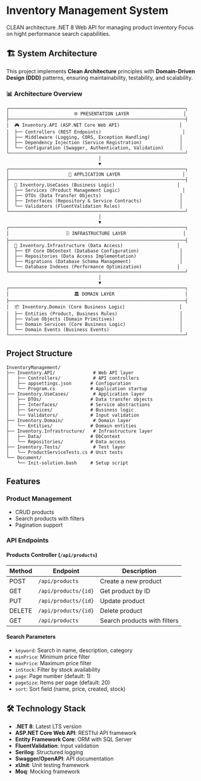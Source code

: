 # Inventory Management System

CLEAN architecture .NET 8 Web API for managing product inventory
Focus on hight performance search capabilities.

## 🏗️ **System Architecture**

This project implements **Clean Architecture** principles with **Domain-Driven Design (DDD)** patterns, ensuring maintainability, testability, and scalability.

### **📊 Architecture Overview**

```
┌─────────────────────────────────────────────────────────────────┐
│                        🌐 PRESENTATION LAYER                    │
├─────────────────────────────────────────────────────────────────┤
│  🎮 Inventory.API (ASP.NET Core Web API)                      │
│  ├── Controllers (REST Endpoints)                              │
│  ├── Middleware (Logging, CORS, Exception Handling)           │
│  ├── Dependency Injection (Service Registration)              │
│  └── Configuration (Swagger, Authentication, Validation)      │
└─────────────────────────────────────────────────────────────────┘
                                  │
                                  ▼
┌─────────────────────────────────────────────────────────────────┐
│                      💼 APPLICATION LAYER                       │
├─────────────────────────────────────────────────────────────────┤
│  🔧 Inventory.UseCases (Business Logic)                       │
│  ├── Services (Product Management Logic)                       │
│  ├── DTOs (Data Transfer Objects)                             │
│  ├── Interfaces (Repository & Service Contracts)              │
│  └── Validators (FluentValidation Rules)                      │
└─────────────────────────────────────────────────────────────────┘
                                  │
                                  ▼
┌─────────────────────────────────────────────────────────────────┐
│                     🗄️ INFRASTRUCTURE LAYER                     │
├─────────────────────────────────────────────────────────────────┤
│  🏪 Inventory.Infrastructure (Data Access)                    │
│  ├── EF Core DbContext (Database Configuration)               │
│  ├── Repositories (Data Access Implementation)                │
│  ├── Migrations (Database Schema Management)                  │
│  └── Database Indexes (Performance Optimization)             │
└─────────────────────────────────────────────────────────────────┘
                                  │
                                  ▼
┌─────────────────────────────────────────────────────────────────┐
│                        🏛️ DOMAIN LAYER                          │
├─────────────────────────────────────────────────────────────────┤
│  📦 Inventory.Domain (Core Business Logic)                    │
│  ├── Entities (Product, Business Rules)                       │
│  ├── Value Objects (Domain Primitives)                        │
│  ├── Domain Services (Core Business Logic)                    │
│  └── Domain Events (Business Events)                          │
└─────────────────────────────────────────────────────────────────┘
```

## Project Structure

```
InventoryManagement/
├── Inventory.API/              # Web API layer
│   ├── Controllers/            # API controllers
│   ├── appsettings.json       # Configuration
│   └── Program.cs             # Application startup
├── Inventory.UseCases/         # Application layer
│   ├── DTOs/                  # Data transfer objects
│   ├── Interfaces/            # Service abstractions
│   ├── Services/              # Business logic
│   └── Validators/            # Input validation
├── Inventory.Domain/           # Domain layer
│   └── Entities/              # Domain entities
├── Inventory.Infrastructure/   # Infrastructure layer
│   ├── Data/                  # DbContext
│   └── Repositories/          # Data access
├── Inventory.Tests/            # Test layer
│   └── ProductServiceTests.cs # Unit tests
└── Document/
    └── Init-solution.bash     # Setup script
```

## Features

### Product Management
- CRUD products
- Search products with filters
- Pagination support

### API Endpoints

#### Products Controller (`/api/products`)

| Method | Endpoint | Description |
|--------|----------|-------------|
| POST | `/api/products` | Create a new product |
| GET | `/api/products/{id}` | Get product by ID |
| PUT | `/api/products/{id}` | Update product |
| DELETE | `/api/products/{id}` | Delete product |
| GET | `/api/products` | Search products with filters |

#### Search Parameters
- `keyword`: Search in name, description, category
- `minPrice`: Minimum price filter
- `maxPrice`: Maximum price filter
- `inStock`: Filter by stock availability
- `page`: Page number (default: 1)
- `pageSize`: Items per page (default: 20)
- `sort`: Sort field (name, price, created, stock)

## 🛠️ **Technology Stack**

- **.NET 8**: Latest LTS version
- **ASP.NET Core Web API**: RESTful API framework
- **Entity Framework Core**: ORM with SQL Server
- **FluentValidation**: Input validation
- **Serilog**: Structured logging
- **Swagger/OpenAPI**: API documentation
- **xUnit**: Unit testing framework
- **Moq**: Mocking framework

